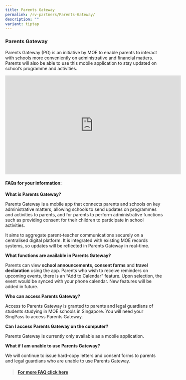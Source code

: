 ```yaml
---
title: Parents Gateway
permalink: /rv-partners/Parents-Gateway/
description: ""
variant: tiptap
---
```

<h3><strong>Parents Gateway</strong></h3>
<p>Parents Gateway (PG) is an initiative by MOE to enable parents to interact
with schools more conveniently on administrative and financial matters.
Parents will also be able to use this mobile application to stay updated
on school’s programme and activities.</p>
<p></p>
<div class="iframe-wrapper">
<iframe height="315" width="560" allowfullscreen="true" frameborder="0" src="https://www.youtube.com/embed/PCM5o8jAncc"></iframe>
</div>
<p></p>
<h4><strong>FAQs for your information:</strong>&nbsp;</h4>
<p><strong>What is Parents Gateway?</strong>
</p>
<p>Parents Gateway is a mobile app that connects parents and schools on key
administrative matters, allowing schools to send updates on programmes
and activities to parents, and for parents to perform administrative functions
such as providing consent for their children to participate in school activities.</p>
<p>It aims to aggregate parent-teacher communications securely on a centralised
digital platform. It is integrated with existing MOE records systems, so
updates will be reflected in Parents Gateway in real-time.</p>
<p><strong>What functions are available in Parents Gateway?</strong>
</p>
<p>Parents can view&nbsp;<strong>school announcements</strong>,&nbsp;<strong>consent forms</strong>&nbsp;and&nbsp;<strong>travel declaration</strong>&nbsp;using
the app. Parents who wish to receive reminders on upcoming events, there
is an “Add to Calendar” feature. Upon selection, the event would be synced
with your phone calendar. New features will be added in future.</p>
<p><strong>Who can access Parents Gateway?</strong>
</p>
<p>Access to Parents Gateway is granted to parents and legal guardians of
students studying in MOE schools in Singapore. You will need your SingPass
to access Parents Gateway.</p>
<p><strong>Can I access Parents Gateway on the computer?</strong>
</p>
<p>Parents Gateway is currently only available as a mobile application.</p>
<p><strong>What if I am unable to use Parents Gateway?</strong>
</p>
<p>We will continue to issue hard-copy letters and consent forms to parents
and legal guardians who are unable to use Parents Gateway.</p>
<blockquote>
<h4><a href="https://pg.moe.edu.sg/faq" rel="noopener noreferrer nofollow" target="_blank">For more FAQ click here</a></h4>
</blockquote>
<p></p>